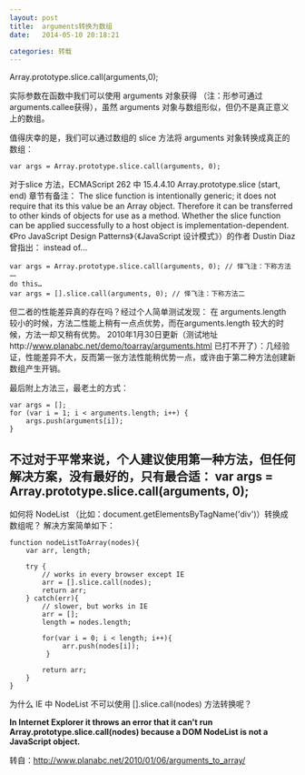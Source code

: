 ```yaml
---
layout: post
title:  arguments转换为数组
date:   2014-05-10 20:18:21

categories: 转载
---
```




Array.prototype.slice.call(arguments,0);



实际参数在函数中我们可以使用 arguments 对象获得 （注：形参可通过 arguments.callee获得），虽然 arguments 对象与数组形似，但仍不是真正意义上的数组。

值得庆幸的是，我们可以通过数组的 slice 方法将 arguments 对象转换成真正的数组：
```
var args = Array.prototype.slice.call(arguments, 0);
```

对于slice 方法，ECMAScript 262 中 15.4.4.10 Array.prototype.slice (start, end) 章节有备注：
The slice function is intentionally generic; it does not require that its this value be an Array object. Therefore it can be transferred to other kinds of objects for use as a method. Whether the slice function can be applied successfully to a host object is implementation-dependent.
《Pro JavaScript Design Patterns》（《JavaScript 设计模式》）的作者 Dustin Diaz 曾指出：
instead of…

```
var args = Array.prototype.slice.call(arguments, 0); // 怿飞注：下称方法一
do this…
var args = [].slice.call(arguments, 0); // 怿飞注：下称方法二
```

但二者的性能差异真的存在吗？经过个人简单测试发现：
在 arguments.length 较小的时候，方法二性能上稍有一点点优势，而在arguments.length 较大的时候，方法一却又稍有优势。
2010年1月30日更新（测试地址http://www.planabc.net/demo/toarray/arguments.html  已打不开了）：几经验证，性能差异不大，反而第一张方法性能稍优势一点，或许由于第二种方法创建新数组产生开销。

最后附上方法三，最老土的方式：

```
var args = [];
for (var i = 1; i < arguments.length; i++) {
    args.push(arguments[i]);
}
```
不过对于平常来说，个人建议使用第一种方法，但任何解决方案，没有最好的，只有最合适：
var args = Array.prototype.slice.call(arguments, 0); 
---
如何将 NodeList （比如：document.getElementsByTagName('div')）转换成数组呢？
解决方案简单如下：

```
function nodeListToArray(nodes){
    var arr, length;

    try {
        // works in every browser except IE
        arr = [].slice.call(nodes);
        return arr;
    } catch(err){
        // slower, but works in IE
        arr = [];
        length = nodes.length;

        for(var i = 0; i < length; i++){
             arr.push(nodes[i]);
         }  

        return arr;
    }
} 
```

为什么 IE 中 NodeList 不可以使用 [].slice.call(nodes) 方法转换呢？

**In Internet Explorer it throws an error that it can't run Array.prototype.slice.call(nodes) because a DOM NodeList is not a JavaScript object.**

转自：http://www.planabc.net/2010/01/06/arguments_to_array/
